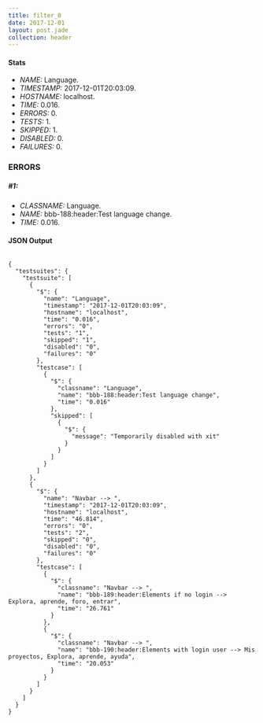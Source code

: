 ```yaml
---
title: filter_0
date: 2017-12-01
layout: post.jade
collection: header
---
```


#### Stats
- *NAME:* Language.
- *TIMESTAMP:* 2017-12-01T20:03:09.
- *HOSTNAME:* localhost.
- *TIME:* 0.016.
- *ERRORS:* 0.
- *TESTS:* 1.
- *SKIPPED:* 1.
- *DISABLED:* 0.
- *FAILURES:* 0.


### ERRORS

##### #1:
- *CLASSNAME:* Language.
- *NAME:* bbb-188:header:Test language change.
- *TIME:* 0.016.



<h4>JSON Output</h4>
<pre><code class="language-json">
{
  "testsuites": {
    "testsuite": [
      {
        "$": {
          "name": "Language",
          "timestamp": "2017-12-01T20:03:09",
          "hostname": "localhost",
          "time": "0.016",
          "errors": "0",
          "tests": "1",
          "skipped": "1",
          "disabled": "0",
          "failures": "0"
        },
        "testcase": [
          {
            "$": {
              "classname": "Language",
              "name": "bbb-188:header:Test language change",
              "time": "0.016"
            },
            "skipped": [
              {
                "$": {
                  "message": "Temporarily disabled with xit"
                }
              }
            ]
          }
        ]
      },
      {
        "$": {
          "name": "Navbar --> ",
          "timestamp": "2017-12-01T20:03:09",
          "hostname": "localhost",
          "time": "46.814",
          "errors": "0",
          "tests": "2",
          "skipped": "0",
          "disabled": "0",
          "failures": "0"
        },
        "testcase": [
          {
            "$": {
              "classname": "Navbar --> ",
              "name": "bbb-189:header:Elements if no login --> Explora, aprende, foro, entrar",
              "time": "26.761"
            }
          },
          {
            "$": {
              "classname": "Navbar --> ",
              "name": "bbb-190:header:Elements with login user --> Mis proyectos, Explora, aprende, ayuda",
              "time": "20.053"
            }
          }
        ]
      }
    ]
  }
}
</code></pre>